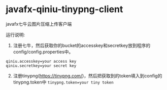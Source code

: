 # javafx-qiniu-tinypng-client
javafx七牛云图片压缩上传客户端

运行说明:
1. 注册七牛，然后获取你的bucket的accesskey和secretkey放到程序的config/config.properties中。
```
qiniu.accesskey=your access key
qiniu.secretkey=your secret key
```
2. 注册tinypng(https://tinypng.com/)，然后把获取到的token填入到config的tinypng.token中
```tinypng.token=your tiny token```